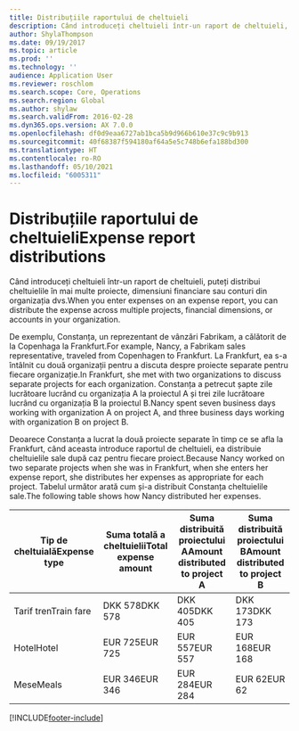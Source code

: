 ```yaml
---
title: Distribuțiile raportului de cheltuieli
description: Când introduceți cheltuieli într-un raport de cheltuieli, puteți distribui cheltuielile în mai multe proiecte, persoane juridice sau conturi din organizația dvs.
author: ShylaThompson
ms.date: 09/19/2017
ms.topic: article
ms.prod: ''
ms.technology: ''
audience: Application User
ms.reviewer: roschlom
ms.search.scope: Core, Operations
ms.search.region: Global
ms.author: shylaw
ms.search.validFrom: 2016-02-28
ms.dyn365.ops.version: AX 7.0.0
ms.openlocfilehash: df0d9eaa6727ab1bca5b9d966b610e37c9c9b913
ms.sourcegitcommit: 40f68387f594180af64a5e5c748b6efa188bd300
ms.translationtype: HT
ms.contentlocale: ro-RO
ms.lasthandoff: 05/10/2021
ms.locfileid: "6005311"
---
```

# <a name="expense-report-distributions"></a><span data-ttu-id="b16f9-103">Distribuțiile raportului de cheltuieli</span><span class="sxs-lookup"><span data-stu-id="b16f9-103">Expense report distributions</span></span>

<span data-ttu-id="b16f9-104">Când introduceți cheltuieli într-un raport de cheltuieli, puteți distribui cheltuielile în mai multe proiecte, dimensiuni financiare sau conturi din organizația dvs.</span><span class="sxs-lookup"><span data-stu-id="b16f9-104">When you enter expenses on an expense report, you can distribute the expense across multiple projects, financial dimensions, or accounts in your organization.</span></span>

<span data-ttu-id="b16f9-105">De exemplu, Constanța, un reprezentant de vânzări Fabrikam, a călătorit de la Copenhaga la Frankfurt.</span><span class="sxs-lookup"><span data-stu-id="b16f9-105">For example, Nancy, a Fabrikam sales representative, traveled from Copenhagen to Frankfurt.</span></span> <span data-ttu-id="b16f9-106">La Frankfurt, ea s-a întâlnit cu două organizații pentru a discuta despre proiecte separate pentru fiecare organizație.</span><span class="sxs-lookup"><span data-stu-id="b16f9-106">In Frankfurt, she met with two organizations to discuss separate projects for each organization.</span></span> <span data-ttu-id="b16f9-107">Constanța a petrecut șapte zile lucrătoare lucrând cu organizația A la proiectul A și trei zile lucrătoare lucrând cu organizația B la proiectul B.</span><span class="sxs-lookup"><span data-stu-id="b16f9-107">Nancy spent seven business days working with organization A on project A, and three business days working with organization B on project B.</span></span>

<span data-ttu-id="b16f9-108">Deoarece Constanța a lucrat la două proiecte separate în timp ce se afla la Frankfurt, când aceasta introduce raportul de cheltuieli, ea distribuie cheltuielile sale după caz pentru fiecare proiect.</span><span class="sxs-lookup"><span data-stu-id="b16f9-108">Because Nancy worked on two separate projects when she was in Frankfurt, when she enters her expense report, she distributes her expenses as appropriate for each project.</span></span> <span data-ttu-id="b16f9-109">Tabelul următor arată cum și-a distribuit Constanța cheltuielile sale.</span><span class="sxs-lookup"><span data-stu-id="b16f9-109">The following table shows how Nancy distributed her expenses.</span></span>


| <span data-ttu-id="b16f9-110">Tip de cheltuială</span><span class="sxs-lookup"><span data-stu-id="b16f9-110">Expense type</span></span> | <span data-ttu-id="b16f9-111">Suma totală a cheltuielii</span><span class="sxs-lookup"><span data-stu-id="b16f9-111">Total expense amount</span></span>|<span data-ttu-id="b16f9-112">Suma distribuită proiectului A</span><span class="sxs-lookup"><span data-stu-id="b16f9-112">Amount distributed to project A</span></span>| <span data-ttu-id="b16f9-113">Suma distribuită proiectului B</span><span class="sxs-lookup"><span data-stu-id="b16f9-113">Amount distributed to project B</span></span> |
|--------------|---------------------|-------------------------------|---------------------------------|
|<span data-ttu-id="b16f9-114">Tarif tren</span><span class="sxs-lookup"><span data-stu-id="b16f9-114">Train fare</span></span>   |<span data-ttu-id="b16f9-115">DKK 578</span><span class="sxs-lookup"><span data-stu-id="b16f9-115">DKK 578</span></span>              |<span data-ttu-id="b16f9-116">DKK 405</span><span class="sxs-lookup"><span data-stu-id="b16f9-116">DKK 405</span></span>                        |<span data-ttu-id="b16f9-117">DKK 173</span><span class="sxs-lookup"><span data-stu-id="b16f9-117">DKK 173</span></span>                          |
|<span data-ttu-id="b16f9-118">Hotel</span><span class="sxs-lookup"><span data-stu-id="b16f9-118">Hotel</span></span>         |<span data-ttu-id="b16f9-119">EUR 725</span><span class="sxs-lookup"><span data-stu-id="b16f9-119">EUR 725</span></span>              |<span data-ttu-id="b16f9-120">EUR 557</span><span class="sxs-lookup"><span data-stu-id="b16f9-120">EUR 557</span></span>                        |<span data-ttu-id="b16f9-121">EUR 168</span><span class="sxs-lookup"><span data-stu-id="b16f9-121">EUR 168</span></span>                          |
|<span data-ttu-id="b16f9-122">Mese</span><span class="sxs-lookup"><span data-stu-id="b16f9-122">Meals</span></span>         |<span data-ttu-id="b16f9-123">EUR 346</span><span class="sxs-lookup"><span data-stu-id="b16f9-123">EUR 346</span></span>              |<span data-ttu-id="b16f9-124">EUR 284</span><span class="sxs-lookup"><span data-stu-id="b16f9-124">EUR 284</span></span>                        |<span data-ttu-id="b16f9-125">EUR 62</span><span class="sxs-lookup"><span data-stu-id="b16f9-125">EUR 62</span></span>                           |



[!INCLUDE[footer-include](../includes/footer-banner.md)]